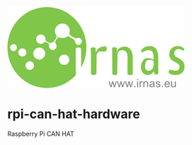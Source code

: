 ![irnas_logo](https://github.com/IRNAS/pira-smart-hardware/blob/master/Pics/irnas_logo.png)
# rpi-can-hat-hardware
Raspberry Pi CAN HAT
